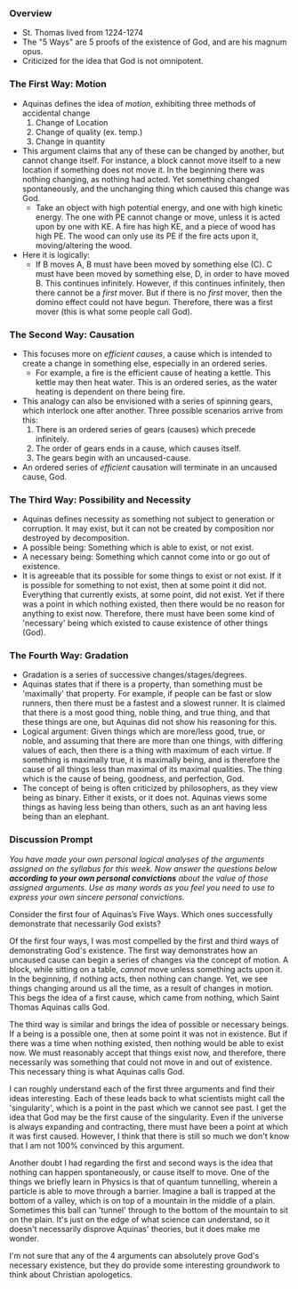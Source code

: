 ### Overview
- St. Thomas lived from 1224-1274
- The "5 Ways" are 5 proofs of the existence of God, and are his magnum opus.
- Criticized for the idea that God is not omnipotent.
### The First Way: Motion
- Aquinas defines the idea of *motion*, exhibiting three methods of accidental change
	1. Change of Location
	2. Change of quality (ex. temp.)
	3. Change in quantity
- This argument claims that any of these can be changed by another, but cannot change itself. For instance, a block cannot move itself to a new location if something does not move it. In the beginning there was nothing changing, as nothing had acted. Yet something changed spontaneously, and the unchanging thing which caused this change was God.
	- Take an object with high potential energy, and one with high kinetic energy. The one with PE cannot change or move, unless it is acted upon by one with KE. A fire has high KE, and a piece of wood has high PE. The wood can only use its PE if the fire acts upon it, moving/altering the wood.
- Here it is logically:
	- If B moves A, B must have been moved by something else (C). C must have been moved by something else, D, in order to have moved B. This continues infinitely. However, if this continues infinitely, then there cannot be a *first* mover. But if there is no *first* mover, then the domino effect could not have begun. Therefore, there was a first mover (this is what some people call God).
### The Second Way: Causation
- This focuses more on *efficient causes*, a cause which is intended to create a change in something else, especially in an ordered series.
	- For example, a fire is the efficient cause of heating a kettle. This kettle may then heat water. This is an ordered series, as the water heating is dependent on there being fire.
- This analogy can also be envisioned with a series of spinning gears, which interlock one after another. Three possible scenarios arrive from this:
	1. There is an ordered series of gears (causes) which precede infinitely.
	2. The order of gears ends in a cause, which causes itself.
	3. The gears begin with an uncaused-cause.
- An ordered series of *efficient* causation will terminate in an uncaused cause, God.
### The Third Way: Possibility and Necessity
- Aquinas defines necessity as something not subject to generation or corruption. It may exist, but it can not be created by composition nor destroyed by decomposition.
- A possible being: Something which is able to exist, or not exist.
- A necessary being: Something which cannot come into or go out of existence.
- It is agreeable that its possible for some things to exist or not exist. If it is possible for something to not exist, then at some point it did not. Everything that currently exists, at some point, did not exist. Yet if there was a point in which nothing existed, then there would be no reason for anything to exist now. Therefore, there must have been some kind of 'necessary' being which existed to cause existence of other things (God).
### The Fourth Way: Gradation
- Gradation is a series of successive changes/stages/degrees.
- Aquinas states that if there is a property, than something must be 'maximally' that property. For example, if people can be fast or slow runners, then there must be a fastest and a slowest runner. It is claimed that there is a most good thing, noble thing, and true thing, and that these things are one, but Aquinas did not show his reasoning for this.
- Logical argument: Given things which are more/less good, true, or noble, and assuming that there are more than one things, with differing values of each, then there is a thing with maximum of each virtue. If something is maximally true, it is maximally being, and is therefore the cause of all things less than maximal of its maximal qualities. The thing which is the cause of being, goodness, and perfection, God.
- The concept of being is often criticized by philosophers, as they view being as binary. Either it exists, or it does not. Aquinas views some things as having less being than others, such as an ant having less being than an elephant.
### Discussion Prompt
_You have made your own personal logical analyses of the arguments assigned on the syllabus for this week. Now answer the questions below **according to your own personal convictions** about the value of those assigned arguments. Use as many words as you feel you need to use to express your own sincere personal convictions._

Consider the first four of Aquinas’s Five Ways. Which ones successfully demonstrate that necessarily God exists?

Of the first four ways, I was most compelled by the first and third ways of demonstrating God's existence. The first way demonstrates how an uncaused cause can begin a series of changes via the concept of motion. A block, while sitting on a table, *cannot* move unless something acts upon it. In the beginning, if nothing acts, then nothing can change. Yet, we see things changing around us all the time, as a result of changes in motion. This begs the idea of a first cause, which came from nothing, which Saint Thomas Aquinas calls God.

The third way is similar and brings the idea of possible or necessary beings. If a being is a possible one, then at some point it was not in existence. But if there was a time when nothing existed, then nothing would be able to exist now. We must reasonably accept that things exist now, and therefore, there necessarily was something that could not move in and out of existence. This necessary thing is what Aquinas calls God.

I can roughly understand each of the first three arguments and find their ideas interesting. Each of these leads back to what scientists might call the 'singularity', which is a point in the past which we cannot see past. I get the idea that God may be the first cause of the singularity. Even if the universe is always expanding and contracting, there must have been a point at which it was first caused. However, I think that there is still so much we don't know that I am not 100% convinced by this argument. 

Another doubt I had regarding the first and second ways is the idea that nothing can happen spontaneously, or cause itself to move. One of the things we briefly learn in Physics is that of quantum tunnelling, wherein a particle is able to move through a barrier. Imagine a ball is trapped at the bottom of a valley, which is on top of a mountain in the middle of a plain. Sometimes this ball can 'tunnel' through to the bottom of the mountain to sit on the plain. It's just on the edge of what science can understand, so it doesn't necessarily disprove Aquinas' theories, but it does make me wonder.

I'm not sure that any of the 4 arguments can absolutely prove God's necessary existence, but they do provide some interesting groundwork to think about Christian apologetics.